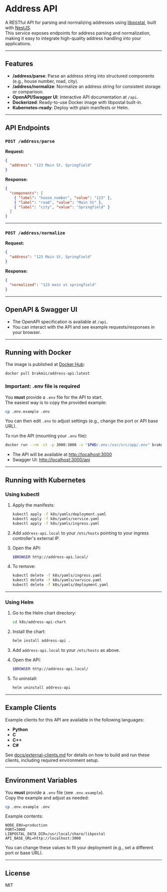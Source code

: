# Address API

A RESTful API for parsing and normalizing addresses using [libpostal](https://github.com/openvenues/libpostal), built with [NestJS](https://nestjs.com/).  
This service exposes endpoints for address parsing and normalization, making it easy to integrate high-quality address handling into your applications.

---

## Features

- **/address/parse**: Parse an address string into structured components (e.g., house number, road, city).
- **/address/normalize**: Normalize an address string for consistent storage or comparison.
- **OpenAPI/Swagger UI**: Interactive API documentation at `/api`.
- **Dockerized**: Ready-to-use Docker image with libpostal built-in.
- **Kubernetes-ready**: Deploy with plain manifests or Helm.

---

## API Endpoints

### `POST /address/parse`

**Request:**
```json
{
  "address": "123 Main St, Springfield"
}
```

**Response:**
```json
{
  "components": [
    { "label": "house_number", "value": "123" },
    { "label": "road", "value": "Main St" },
    { "label": "city", "value": "Springfield" }
  ]
}
```

---

### `POST /address/normalize`

**Request:**
```json
{
  "address": "123 Main St, Springfield"
}
```

**Response:**
```json
{
  "normalized": "123 main st springfield"
}
```

---

## OpenAPI & Swagger UI

- The OpenAPI specification is available at `/api`.
- You can interact with the API and see example requests/responses in your browser.

---

## Running with Docker

The image is published at [Docker Hub](https://hub.docker.com/r/brakmic/address-api):

```sh
docker pull brakmic/address-api:latest
```

### **Important: .env file is required**

You **must** provide a `.env` file for the API to start.  
The easiest way is to copy the provided example:

```sh
cp .env.example .env
```

You can then edit `.env` to adjust settings (e.g., change the port or API base URL).

To run the API (mounting your `.env` file):

```sh
docker run --rm -it -p 3000:3000 -v "$PWD/.env:/usr/src/app/.env" brakmic/address-api:latest
```

- The API will be available at [http://localhost:3000](http://localhost:3000)
- Swagger UI: [http://localhost:3000/api](http://localhost:3000/api)

---

## Running with Kubernetes

### Using kubectl

1. Apply the manifests:
   ```sh
   kubectl apply -f k8s/yamls/deployment.yaml
   kubectl apply -f k8s/yamls/service.yaml
   kubectl apply -f k8s/yamls/ingress.yaml
   ```

2. Add `address-api.local` to your `/etc/hosts` pointing to your ingress controller's external IP.

3. Open the API:
   ```sh
   $BROWSER http://address-api.local/
   ```

4. To remove:
   ```sh
   kubectl delete -f k8s/yamls/ingress.yaml
   kubectl delete -f k8s/yamls/service.yaml
   kubectl delete -f k8s/yamls/deployment.yaml
   ```

---

### Using Helm

1. Go to the Helm chart directory:
   ```sh
   cd k8s/address-api-chart
   ```

2. Install the chart:
   ```sh
   helm install address-api .
   ```

3. Add `address-api.local` to your `/etc/hosts` as above.

4. Open the API:
   ```sh
   $BROWSER http://address-api.local/
   ```

5. To uninstall:
   ```sh
   helm uninstall address-api
   ```

---

## Example Clients

Example clients for this API are available in the following languages:

- **Python**
- **C**
- **C++**
- **C#**

See [docs/external-clients.md](docs/external-clients.md) for details on how to build and run these clients, including required environment setup.

---

## Environment Variables

You **must** provide a `.env` file (see `.env.example`).  
Copy the example and adjust as needed:

```sh
cp .env.example .env
```

Example contents:

```
NODE_ENV=production
PORT=3000
LIBPOSTAL_DATA_DIR=/usr/local/share/libpostal
API_BASE_URL=http://localhost:3000
```

You can change these values to fit your deployment (e.g., set a different port or base URL).

---

## License

MIT
